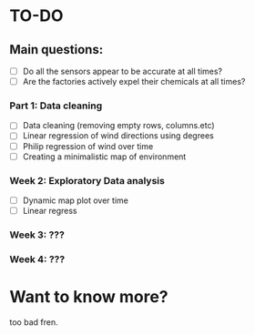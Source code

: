 # TO-DO

## Main questions:

- [ ] Do all the sensors appear to be accurate at all times?
- [ ] Are the factories actively expel their chemicals at all times?

### Part 1: Data cleaning

- [ ] Data cleaning (removing empty rows, columns.etc)
- [ ] Linear regression of wind directions using degrees
- [ ] Philip regression of wind over time
- [ ] Creating a minimalistic map of environment

### Week 2: Exploratory Data analysis

- [ ] Dynamic map plot over time
- [ ] Linear regress

### Week 3: ???

### Week 4: ???

# Want to know more?

too bad fren.
